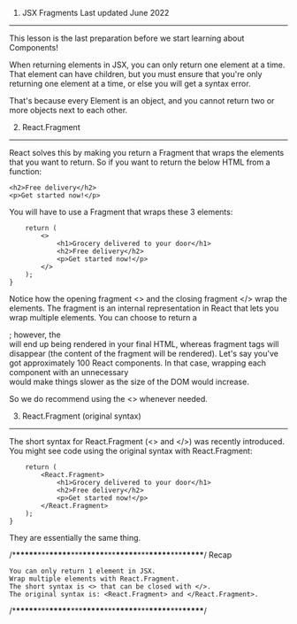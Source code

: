 1. JSX Fragments
   Last updated June 2022

---

This lesson is the last preparation before we start learning about Components!

When returning elements in JSX, you can only return one element at a time.
That element can have children, but you must ensure that you're only returning one element at a time, or else you will get a syntax error.

That's because every Element is an object, and you cannot return two or more objects next to each other.

2. React.Fragment

---

React solves this by making you return a Fragment that wraps the elements that you want to return.
So if you want to return the below HTML from a function:

```<h1>Grocery delivered to your door</h1>
<h2>Free delivery</h2>
<p>Get started now!</p>
```

You will have to use a Fragment that wraps these 3 elements:

```function getHeroBanner() {
    return (
        <>
            <h1>Grocery delivered to your door</h1>
            <h2>Free delivery</h2>
            <p>Get started now!</p>
        </>
    );
}
```

Notice how the opening fragment <> and the closing fragment </> wrap the elements.
The fragment is an internal representation in React that lets you wrap multiple elements.
You can choose to return a <div>; however, the <div> will end up being rendered in your final HTML, whereas fragment tags will disappear (the content of the fragment will be rendered).
Let's say you've got approximately 100 React components. In that case, wrapping each component with an unnecessary <div> would make things slower as the size of the DOM would increase.

So we do recommend using the <> whenever needed.

3. React.Fragment (original syntax)

---

The short syntax for React.Fragment (<> and </>) was recently introduced.
You might see code using the original syntax with React.Fragment:

```function getHeroBanner() {
    return (
        <React.Fragment>
            <h1>Grocery delivered to your door</h1>
            <h2>Free delivery</h2>
            <p>Get started now!</p>
        </React.Fragment>
    );
}
```

They are essentially the same thing.

/\***\*\*\*\*\***\*\*\***\*\*\*\*\***\*\*\***\*\*\*\*\***\*\*\***\*\*\*\*\***\*\*\***\*\*\*\*\***\*\*\***\*\*\*\*\***/
Recap

    You can only return 1 element in JSX.
    Wrap multiple elements with React.Fragment.
    The short syntax is <> that can be closed with </>.
    The original syntax is: <React.Fragment> and </React.Fragment>.

/\***\*\*\*\*\***\*\*\***\*\*\*\*\***\*\*\***\*\*\*\*\***\*\*\***\*\*\*\*\***\*\*\***\*\*\*\*\***\*\*\***\*\*\*\*\***/
